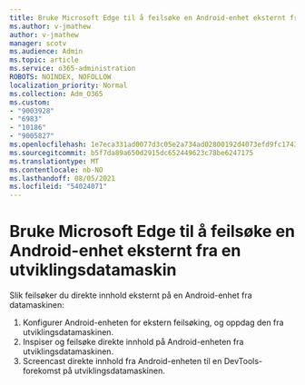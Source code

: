 ```yaml
---
title: Bruke Microsoft Edge til å feilsøke en Android-enhet eksternt fra en utviklingsdatamaskin
ms.author: v-jmathew
author: v-jmathew
manager: scotv
ms.audience: Admin
ms.topic: article
ms.service: o365-administration
ROBOTS: NOINDEX, NOFOLLOW
localization_priority: Normal
ms.collection: Adm_O365
ms.custom:
- "9003928"
- "6983"
- "10186"
- "9005827"
ms.openlocfilehash: 1e7eca331ad0077d3c05e2a734ad02800192d4073efd9fc17431e11b7e691883
ms.sourcegitcommit: b5f7da89a650d2915dc652449623c78be6247175
ms.translationtype: MT
ms.contentlocale: nb-NO
ms.lasthandoff: 08/05/2021
ms.locfileid: "54024071"
---
```

# <a name="use-microsoft-edge-to-remotely-debug-an-android-device-from-a-development-computer"></a>Bruke Microsoft Edge til å feilsøke en Android-enhet eksternt fra en utviklingsdatamaskin

Slik feilsøker du direkte innhold eksternt på en Android-enhet fra datamaskinen:

1. Konfigurer Android-enheten for ekstern feilsøking, og oppdag den fra utviklingsdatamaskinen.
2. Inspiser og feilsøke direkte innhold på Android-enheten fra utviklingsdatamaskinen.
3. Screencast direkte innhold fra Android-enheten til en DevTools-forekomst på utviklingsdatamaskinen.
